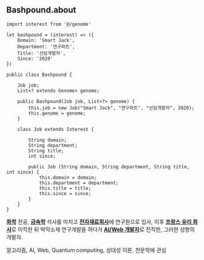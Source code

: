 ## Bashpound.about
<code-group>
<code-block title="JS">

```js{4}
import interest from '@/genome'

let bashpound = (interest) => ({
    Domain: 'Smart Jack',
    Department: '연구파트',
    Title: '선임개발자',
    Since: '2020'
})

```
</code-block>
<code-block title="Java">

```java{7}
public class Bashpound {

    Job job;
    List<? extends Genome> genome;

    public Bashpound(Job job, List<?> genome) {
        this.job = new Job("Smart Jack", "연구파트", "선임개발자", 2020);
        this.genome = genome;
    }

    class Job extends Interest {
        
        String domain;
        String department;
        String title;
        int since;

        public Job (String domain, String department, String title, int since) {
            this.domain = domain;
            this.department = department;
            this.title = title;
            this.since = since;
        }
    }
}
```
</code-block>
</code-group>


[**화학**](http://yonsei.ac.kr) 전공, [**금속학**](http://postech.ac.kr) 석사를 마치고 [**전자재료회사**](http://dongjin.com)에 연구원으로 입사, 이후 [**프랑스 유리 회사**](http://saint-gobain.com)로 이직한 뒤 박막소재 연구개발을 하다가 [**AI/Web 개발자**](http://smartjackwp.com)로 전직한, 그러한 성향의 개발자.

알고리즘, AI, Web, Quantum computing, 상대성 이론, 천문학에 관심